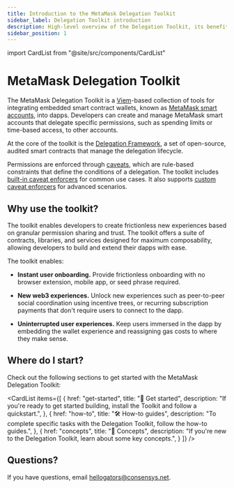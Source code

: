```yaml
---
title: Introduction to the MetaMask Delegation Toolkit
sidebar_label: Delegation Toolkit introduction
description: High-level overview of the Delegation Toolkit, its benefits, and where to start in the documentation.
sidebar_position: 1
---
```


import CardList from "@site/src/components/CardList"

# MetaMask Delegation Toolkit

The MetaMask Delegation Toolkit is a [Viem](https://viem.sh/)-based collection of tools for integrating
embedded smart contract wallets, known as [MetaMask smart accounts](./concepts/smart-accounts.md),
into dapps. Developers can create and manage MetaMask smart accounts that delegate specific
permissions, such as spending limits or time-based access, to other accounts.

At the core of the toolkit is the [Delegation Framework](concepts/delegation.md#delegation-framework), a
set of open-source, audited smart contracts that manage the delegation lifecycle.

Permissions are enforced through [caveats](./concepts/caveat-enforcers.md), which are rule-based
constraints that define the conditions of a delegation. The toolkit includes
[built-in caveat enforcers](./how-to/create-delegation/restrict-delegation#caveat-types) for common
use cases. It also supports [custom caveat enforcers](./how-to/create-delegation/create-custom-caveat-enforcer)
for advanced scenarios.

## Why use the toolkit?

The toolkit enables developers to create frictionless new experiences based on granular permission
sharing and trust. The toolkit offers a suite of contracts, libraries, and services designed for
maximum composability, allowing developers to build and extend their dapps with ease.

The toolkit enables:

- **Instant user onboarding.** Provide frictionless onboarding with no browser extension, mobile
  app, or seed phrase required.

- **New web3 experiences.** Unlock new experiences such as peer-to-peer social
  coordination using incentive trees, or recurring subscription payments that don't require users
  to connect to the dapp.

- **Uninterrupted user experiences.** Keep users immersed in the dapp by embedding the wallet
  experience and reassigning gas costs to where they make sense.

## Where do I start?

Check out the following sections to get started with the MetaMask Delegation Toolkit:

<CardList
  items={[
    {
      href: "get-started",
      title: "🏁 Get started",
      description: "If you're ready to get started building, install the Toolkit and follow a quickstart.",
    },
    {
      href: "how-to",
      title: "🛠️ How-to guides",
      description: "To complete specific tasks with the Delegation Toolkit, follow the how-to guides.",
    },
    {
      href: "concepts",
      title: "💭 Concepts",
      description: "If you're new to the Delegation Toolkit, learn about some key concepts.",
    }
  ]}
/>

## Questions?

If you have questions, email hellogators@consensys.net.
